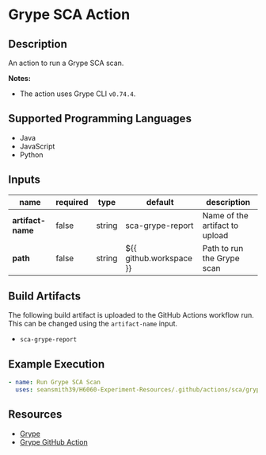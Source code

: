 # Grype SCA Action

## Description

An action to run a Grype SCA scan.

**Notes:**
- The action uses Grype CLI `v0.74.4`.

## Supported Programming Languages

- Java
- JavaScript
- Python

## Inputs

| name                     | required | type   | default                 | description                    |
|--------------------------|----------|--------|-------------------------|--------------------------------|
| **artifact-name**        | false    | string | sca-grype-report        | Name of the artifact to upload |
| **path**                 | false    | string | ${{ github.workspace }} | Path to run the Grype scan     |

## Build Artifacts

The following build artifact is uploaded to the GitHub Actions workflow run. This can be changed using the `artifact-name` input.
- `sca-grype-report`

## Example Execution

```yaml
- name: Run Grype SCA Scan
  uses: seansmith39/H6060-Experiment-Resources/.github/actions/sca/grype@main
```

## Resources

- [Grype](https://github.com/anchore/grype)
- [Grype GitHub Action](https://github.com/anchore/scan-action)
